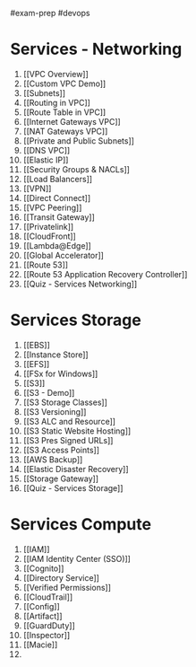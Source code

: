 #exam-prep #devops 

# Services - Networking

1. [[VPC Overview]]
2. [[Custom VPC Demo]]
3. [[Subnets]]
4. [[Routing in VPC]]
5. [[Route Table in VPC]]
6. [[Internet Gateways VPC]]
7. [[NAT Gateways VPC]]
8. [[Private and Public Subnets]]
9. [[DNS VPC]]
10. [[Elastic IP]]
11. [[Security Groups & NACLs]]
12. [[Load Balancers]]
13. [[VPN]]
14. [[Direct Connect]]
15. [[VPC Peering]]
16. [[Transit Gateway]]
17. [[Privatelink]]
18. [[CloudFront]]
19. [[Lambda@Edge]]
20. [[Global Accelerator]]
21. [[Route 53]]
22. [[Route 53 Application Recovery Controller]]
23. [[Quiz - Services Networking]]

# Services Storage

1. [[EBS]]
2. [[Instance Store]]
3. [[EFS]]
4. [[FSx for Windows]]
5. [[S3]]
6. [[S3 - Demo]]
7. [[S3 Storage Classes]]
8. [[S3 Versioning]]
9. [[S3 ALC and Resource]]
10. [[S3 Static Website Hosting]]
11. [[S3 Pres Signed URLs]]
12. [[S3 Access Points]]
13. [[AWS Backup]]
14. [[Elastic Disaster Recovery]]
15. [[Storage Gateway]]
16. [[Quiz - Services Storage]]

# Services Compute

1. [[IAM]]
2. [[IAM Identity Center (SSO)]]
3. [[Cognito]]
4. [[Directory Service]]
5. [[Verified Permissions]]
6. [[CloudTrail]]
7. [[Config]]
8. [[Artifact]]
9. [[GuardDuty]]
10. [[Inspector]]
11. [[Macie]]
12. 